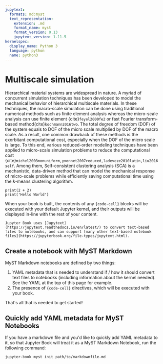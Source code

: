 ```yaml
---
jupytext:
  formats: md:myst
  text_representation:
    extension: .md
    format_name: myst
    format_version: 0.13
    jupytext_version: 1.11.5
kernelspec:
  display_name: Python 3
  language: python
  name: python3
---
```


# Multiscale simulation
Hierarchical material systems are widespread in nature. A myriad of concurrent simulation techniques has been developed to model the mechanical behavior of hierarchical multiscale materials. In these techniques, the macro-scale simulation can be done using traditional numerical methods such as finite element analysis whereas the micro-scale analysis can use finite element {cite}`feyel2000fe2` or fast Fourier transform-based method{cite}`kochmann2016two`. The total degree of freedom (DOF) of the system equals to DOF of the micro scale multiplied by DOF of the macro scale. As a result, one common drawback of these methods is the exorbitant computational cost, especially when the DOF of the micro scale is large. To this end, various reduced-order modeling techniques have been applied to micro-scale simulation problems to reduce the computational cost {cite}`michel2003nonuniform,yvonnet2007reduced,ladeveze2010latin,liu2016self`. Among them, Self-consistent clustering analysis (SCA) is a mechanistic, data-driven method that can model the mechanical response of micro-scale problems while efficiently saving computational time using the $k$-means clustering algorithm. 

```{code-cell}
print(2 + 2)
print('Hello World')
```

When your book is built, the contents of any `{code-cell}` blocks will be
executed with your default Jupyter kernel, and their outputs will be displayed
in-line with the rest of your content.

```{seealso}
Jupyter Book uses [Jupytext](https://jupytext.readthedocs.io/en/latest/) to convert text-based files to notebooks, and can support [many other text-based notebook files](https://jupyterbook.org/file-types/jupytext.html).
```

## Create a notebook with MyST Markdown

MyST Markdown notebooks are defined by two things:

1. YAML metadata that is needed to understand if / how it should convert text files to notebooks (including information about the kernel needed).
   See the YAML at the top of this page for example.
2. The presence of `{code-cell}` directives, which will be executed with your book.

That's all that is needed to get started!

## Quickly add YAML metadata for MyST Notebooks

If you have a markdown file and you'd like to quickly add YAML metadata to it, so that Jupyter Book will treat it as a MyST Markdown Notebook, run the following command:

```
jupyter-book myst init path/to/markdownfile.md
```

```{bibliography}
```
